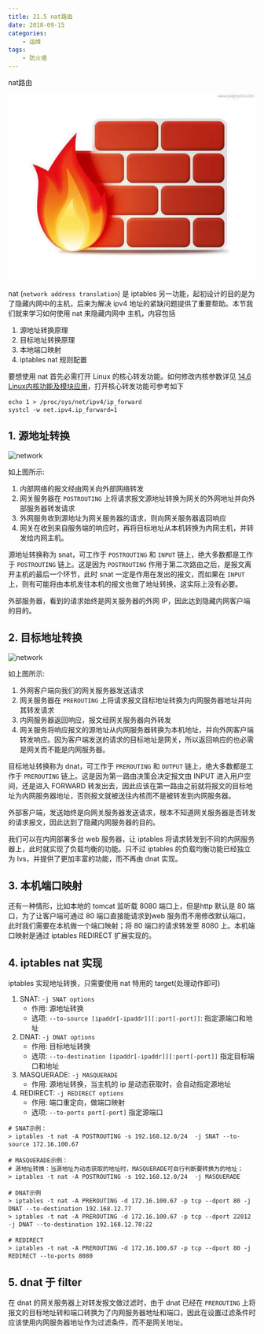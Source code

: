 ```yaml
---
title: 21.5 nat路由
date: 2018-09-15
categories:
    - 运维
tags:
    - 防火墙
---
```


nat路由

![linux-mt](/images/linux_mt/linux_iptables.jpg)
<!-- more -->

nat (`network address translation`) 是 iptables 另一功能，起初设计的目的是为了隐藏内网中的主机，后来为解决 ipv4 地址的紧缺问题提供了重要帮助。本节我们就来学习如何使用 nat 来隐藏内网中 主机，内容包括
1. 源地址转换原理
2. 目标地址转换原理
3. 本地端口映射
4. iptables nat 规则配置

要想使用 nat 首先必需打开 Linux 的核心转发功能。如何修改内核参数详见 [14.6 Linux内核功能及模块应用](14-Linux系统启动流程及内核模块管理/Linux内核功能及模块应用.md)，打开核心转发功能可参考如下

```
echo 1 > /proc/sys/net/ipv4/ip_forward
systcl -w net.ipv4.ip_forward=1
```

## 1. 源地址转换
![network](../images/23/snat_picture.png)

如上图所示:
1. 内部网络的报文经由网关向外部网络转发
2. 网关服务器在 `POSTROUTING` 上将请求报文源地址转换为网关的外网地址并向外部服务器转发请求
3. 外网服务收到源地址为网关服务器的请求，则向网关服务器返回响应
3. 网关在收到来自服务端的响应时，再将目标地址从本机转换为内网主机，并转发给内网主机。

源地址转换称为 snat，可工作于 `POSTROUTING` 和 `INPUT` 链上，绝大多数都是工作于 `POSTROUTING` 链上。这是因为 `POSTROUTING` 作用于第二次路由之后，是报文离开主机的最后一个环节，此时 snat 一定是作用在发出的报文，而如果在 `INPUT` 上，则有可能将由本机发往本机的报文也做了地址转换，这实际上没有必要。

外部服务器，看到的请求始终是网关服务器的外网 IP，因此达到隐藏内网客户端的目的。

## 2. 目标地址转换
![network](../images/23/dnat.png)

如上图所示:
1. 外网客户端向我们的网关服务器发送请求
2. 网关服务器在 `PREROUTING` 上将请求报文目标地址转换为内网服务器地址并向其转发请求
3. 内网服务器返回响应，报文经网关服务器向外转发
4. 网关服务将响应报文的源地址从内网服务器转换为本机地址，并向外网客户端转发响应。因为客户端发送的请求的目标地址是网关，所以返回响应的也必需是网关而不能是内网服务器。

目标地址转换称为 dnat，可工作于 `PREROUTING` 和 `OUTPUT` 链上，绝大多数都是工作于 `PREROUTING` 链上。这是因为第一路由决策会决定报文由 INPUT 进入用户空间，还是进入 FORWARD 转发出去，因此应该在第一路由之前就将报文的目标地址为内网服务器地址，否则报文就被送往内核而不是被转发到内网服务器。

外部客户端，发送始终是向网关服务器发送请求，根本不知道网关服务器是否转发的请求报文，因此达到了隐藏内网服务器的目的。

我们可以在内网部署多台 web 服务器，让 iptables 将请求转发到不同的内网服务器上，此时就实现了负载均衡的功能。只不过 iptables 的负载均衡功能已经独立为 lvs，并提供了更加丰富的功能，而不再由 dnat 实现。

## 3. 本机端口映射
还有一种情形，比如本地的 tomcat 监听载 8080 端口上，但是http 默认是 80 端口，为了让客户端可通过 80 端口直接能请求到web 服务而不用修改默认端口，此时我们需要在本机做一个端口映射；将 80 端口的请求转发至 8080 上。本机端口映射是通过 iptables REDIRECT 扩展实现的。

## 4. iptables nat 实现
iptables 实现地址转换，只需要使用 nat 特用的 target(处理动作即可)
1. SNAT: `-j SNAT options`
    - 作用: 源地址转换
    - 选项: `--to-source [ipaddr[-ipaddr]][:port[-port]]`: 指定源端口和地址
2. DNAT: `-j DNAT options`
    - 作用: 目标地址转换
    - 选项: `--to-destination [ipaddr[-ipaddr]][:port[-port]]` 指定目标端口和地址
3. MASQUERADE: `-j MASQUERADE`
    - 作用: 源地址转换，当主机的 ip 是动态获取时，会自动指定源地址
4. REDIRECT: `-j REDIRECT options`
    - 作用: 端口重定向，做端口映射
    - 选项: `--to-ports port[-port]` 指定源端口

```
# SNAT示例：
> iptables -t nat -A POSTROUTING -s 192.168.12.0/24  -j SNAT --to-source 172.16.100.67    

# MASQUERADE示例：
# 源地址转换：当源地址为动态获取的地址时，MASQUERADE可自行判断要转换为的地址；
> iptables -t nat -A POSTROUTING -s 192.168.12.0/24  -j MASQUERADE

# DNAT示例
> iptables -t nat -A PREROUTING -d 172.16.100.67 -p tcp --dport 80 -j DNAT --to-destination 192.168.12.77
> iptables -t nat -A PREROUTING -d 172.16.100.67 -p tcp --dport 22012 -j DNAT --to-destination 192.168.12.78:22

# REDIRECT
> iptables -t nat -A PREROUTING -d 172.16.100.67 -p tcp --dport 80 -j REDIRECT --to-ports 8080
```

## 5. dnat 于 filter
在 dnat 的网关服务器上对转发报文做过滤时，由于 dnat 已经在 `PREROUTING` 上将报文的目标地址转和端口转换为了内网服务器地址和端口，因此在设置过滤条件时应该使用内网服务器地址作为过滤条件，而不是网关地址。
